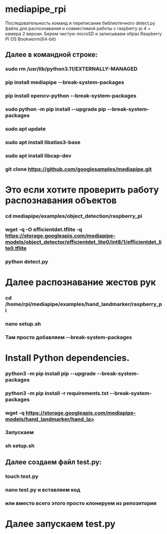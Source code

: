 # mediapipe_rpi
Последовательность команд и переписание библиотечного detect.py файла для распознавания и совместимой работы с raspberry pi 4 + камера 2 версии.
Берем чистую microSD и записываем образ Raspberry PI OS Bookworm(64-bit)
## Далее в командной строке:
### sudo rm /usr/lib/python3.11/EXTERNALLY-MANAGED
### pip install mediapipe --break-system-packages
### pip install opencv-python --break-system-packages
### sudo python -m pip install --upgrade pip --break-system-packages
### sudo apt update
### sudo apt install libatlas3-base
### sudo apt install libcap-dev
### git clone https://github.com/googlesamples/mediapipe.git
# Это если хотите проверить работу распознавания объектов
### cd mediapipe/examples/object_detection/raspberry_pi
### wget -q -O efficientdet.tflite -q https://storage.googleapis.com/mediapipe-models/object_detector/efficientdet_lite0/int8/1/efficientdet_lite0.tflite
### python detect.py
# Далее распознавание жестов рук
### cd /home/rpi/mediapipe/examples/hand_landmarker/raspberry_pi
### nano setup.sh
### Там просто добавляем --break-system-packages 
# Install Python dependencies.
### python3 -m pip install pip --upgrade --break-system-packages 
### python3 -m pip install -r requirements.txt --break-system-packages

### wget -q https://storage.googleapis.com/mediapipe-models/hand_landmarker/hand_la>
### Запускаем
### sh setup.sh
## Далее создаем файл test.py:
### touch test.py
### nano test.py и вставляем код
### или вместо всего этого просто клонируем из репозитория
# Далее запускаем test.py
